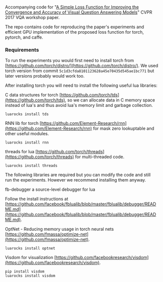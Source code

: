 Accompanying code for "[A Simple Loss Function for Improving the Convergence and Accuracy of Visual Question Answering Models](paper.pdf)" CVPR 2017 VQA workshop paper.

The repo contains code for reproducing the paper's experiments and efficient GPU implementation of the proposed loss function for torch, pytorch, and caffe. 

### Requirements

To run the experiments you would first need to install torch from [https://github.com/torch/distro/](https://github.com/torch/distro/). We used torch version from commit `5c1d3cfda8101123628a45e70435d545ae1bc771` but later versions probably would work too.

After installing torch you will need to install the following useful lua libraries:

C data structures for torch [https://github.com/torch/tds](https://github.com/torch/tds), so we can allocate data in C memory space instead of lua's and thus avoid lua's memory limit and garbage collection.

`luarocks install tds`

RNN lib for torch [https://github.com/Element-Research/rnn](https://github.com/Element-Research/rnn) for mask zero lookuptable and other useful modules.

`luarocks install rnn`

threads for lua [https://github.com/torch/threads](https://github.com/torch/threads) for multi-threaded code.

`luarocks install threads`

The following libraries are required but you can modify the code and still run the experiments. However we recommend installing them anyway.

fb-debugger a source-level debugger for lua

Follow the install instructions at [https://github.com/facebook/fblualib/blob/master/fblualib/debugger/README.md](https://github.com/facebook/fblualib/blob/master/fblualib/debugger/README.md).

OptNet - Reducing memory usage in torch neural nets [https://github.com/fmassa/optimize-net](https://github.com/fmassa/optimize-net).

`luarocks install optnet`

Visdom for visualization [https://github.com/facebookresearch/visdom](https://github.com/facebookresearch/visdom).

```
pip install visdom
luarocks install visdom
```
